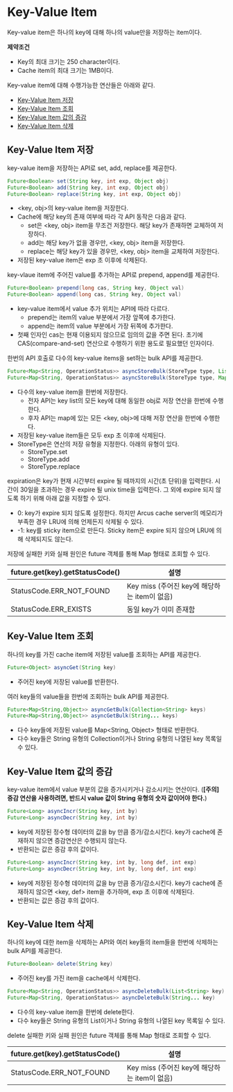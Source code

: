 # Key-Value Item

Key-value item은 하나의 key에 대해 하나의 value만을 저장하는 item이다.

**제약조건**
- Key의 최대 크기는 250 character이다.
- Cache item의 최대 크기는 1MB이다.

Key-value item에 대해 수행가능한 연산들은 아래와 같다.

- [Key-Value Item 저장](03-key-value-API.md#key-value-item-%EC%A0%80%EC%9E%A5)
- [Key-Value Item 조회](03-key-value-API.md#key-value-item-%EC%A1%B0%ED%9A%8C)
- [Key-Value Item 값의 증감](03-key-value-API.md#key-value-item-%EA%B0%92%EC%9D%98-%EC%A6%9D%EA%B0%90)
- [Key-Value Item 삭제](03-key-value-API.md#key-value-item-%EC%82%AD%EC%A0%9C)


## Key-Value Item 저장

key-value item을 저장하는 API로 set, add, replace를 제공한다.

```java
Future<Boolean> set(String key, int exp, Object obj)
Future<Boolean> add(String key, int exp, Object obj)
Future<Boolean> replace(String key, int exp, Object obj)
```

- \<key, obj\>의 key-value item을 저장한다.
- Cache에 해당 key의 존재 여부에 따라 각 API 동작은 다음과 같다.
  - set은 \<key, obj\> item을 무조건 저장한다. 해당 key가 존재하면 교체하여 저장하다.
  - add는 해당 key가 없을 경우만, \<key, obj\> item을 저장한다.
  - replace는 해당 key가 있을 경우만, \<key, obj\> item을 교체하여 저장한다.
- 저장된 key-value item은 exp 초 이후에 삭제된다.

key-vlaue item에 주어진 value를 추가하는 API로 prepend, append를 제공한다.

```java
Future<Boolean> prepend(long cas, String key, Object val)
Future<Boolean> append(long cas, String key, Object val)
```

- key-value item에서 value 추가 위치는 API에 따라 다르다.
  - prepend는 item의 value 부분에서 가장 앞쪽에 추가한다.
  - append는 item의 value 부분에서 가장 뒤쪽에 추가한다.
- 첫째 인자인 cas는 현재 이용되지 않으므로 임의의 값을 주면 된다.
  초기에 CAS(compare-and-set) 연산으로 수행하기 위한 용도로 필요했던 인자이다.

한번의 API 호출로 다수의 key-value items을 set하는 bulk API를 제공한다.

```java
Future<Map<String, OperationStatus>> asyncStoreBulk(StoreType type, List<String> key, int exp, Object obj)
Future<Map<String, OperationStatus>> asyncStoreBulk(StoreType type, Map<String, Object> map, int exp)
```

- 다수의 key-value item을 한번에 저장한다.
  - 전자 API는 key list의 모든 key에 대해 동일한 obj로 저장 연산을 한번에 수행한다.  
  - 후자 API는 map에 있는 모든 \<key, obj\>에 대해 저장 연산을 한번에 수행한다.
- 저장된 key-value item들은 모두 exp 초 이후에 삭제된다.
- StoreType은 연산의 저장 유형을 지정한다. 아래의 유형이 있다.
  - StoreType.set
  - StoreType.add
  - StoreType.replace

expiration은 key가 현재 시간부터 expire 될 때까지의 시간(초 단위)을 입력한다.
시간이 30일을 초과하는 경우 expire 될 unix time을 입력한다.
그 외에 expire 되지 않도록 하기 위해 아래 값을 지정할 수 있다.

- 0: key가 expire 되지 않도록 설정한다. 하지만 Arcus cache server의 메모리가 부족한 경우 LRU에 의해 언제든지 삭제될 수 있다.
- -1: key를 sticky item으로 만든다. Sticky item은 expire 되지 않으며 LRU에 의해 삭제되지도 않는다.

저장에 실패한 키와 실패 원인은 future 객체를 통해 Map 형태로 조회할 수 있다.

future.get(key).getStatusCode() | 설명
--------------------------------| ---------
StatusCode.ERR_NOT_FOUND        | Key miss (주어진 key에 해당하는 item이 없음)
StatusCode.ERR_EXISTS           | 동일 key가 이미 존재함


## Key-Value Item 조회

하나의 key를 가진 cache item에 저장된 value를 조회하는 API를 제공한다.

```java
Future<Object> asyncGet(String key)
```

- 주어진 key에 저장된 value를 반환한다.

여러 key들의 value들을 한번에 조회하는 bulk API를 제공한다.

```java
Future<Map<String,Object>> asyncGetBulk(Collection<String> keys)
Future<Map<String,Object>> asyncGetBulk(String... keys)
```

- 다수 key들에 저장된 value를 Map<String, Object> 형태로 반환한다.
- 다수 key들은 String 유형의 Collection이거나 String 유형의 나열된 key 목록일 수 있다.


## Key-Value Item 값의 증감

key-value item에서 value 부분의 값을 증가시키거나 감소시키는 연산이다. 
(**[주의] 증감 연산을 사용하려면, 반드시 value 값이 String 유형의 숫자 값이어야 한다.**)


```java
Future<Long> asyncIncr(String key, int by)
Future<Long> asyncDecr(String key, int by)
```

- key에 저장된 정수형 데이터의 값을 by 만큼 증가/감소시킨다.
  key가 cache에 존재하지 않으면 증감연산은 수행되지 않는다.
- 반환되는 값은 증감 후의 값이다. 


```java
Future<Long> asyncIncr(String key, int by, long def, int exp)
Future<Long> asyncDecr(String key, int by, long def, int exp)
```

- key에 저장된 정수형 데이터의 값을 by 만큼 증가/감소시킨다.
  key가 cache에 존재하지 않으면 \<key, def\> item을 추가하며, exp 초 이후에 삭제된다.
- 반환되는 값은 증감 후의 값이다.


## Key-Value Item 삭제

하나의 key에 대한 item을 삭제하는 API와
여러 key들의 item들을 한번에 삭제하는 bulk API를 제공한다.

```java
Future<Boolean> delete(String key)
```

- 주어진 key를 가진 item을 cache에서 삭제한다.
 
```java
Future<Map<String, OperationStatus>> asyncDeleteBulk(List<String> key)
Future<Map<String, OperationStatus>> asyncDeleteBulk(String... key)
```

- 다수의 key-value item을 한번에 delete한다.
- 다수 key들은 String 유형의 List이거나 String 유형의 나열된 key 목록일 수 있다.

delete 실패한 키와 실패 원인은 future 객체를 통해 Map 형태로 조회할 수 있다.

future.get(key).getStatusCode() | 설명
--------------------------------| ---------
StatusCode.ERR_NOT_FOUND        | Key miss (주어진 key에 해당하는 item이 없음)
